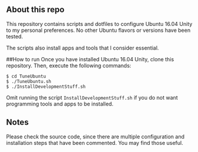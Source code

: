 About this repo
---------------

This repository contains scripts and dotfiles to configure Ubuntu 16.04 Unity  to my personal preferences.  No other Ubuntu flavors or versions have been tested.

The scripts also install apps and tools that I consider essential.

##How to run
Once you have installed Ubuntu 16.04 Unity, clone this repository. 
Then, execute the following commands:
```
$ cd TuneUbuntu
$ ./TuneUbuntu.sh
$ ./InstallDevelopmentStuff.sh
```
Omit running the script ``` InstallDevelopmentStuff.sh ``` if you do not want programming tools and apps to be installed.

## Notes

Please check the source code, since there are multiple configuration and installation steps that have been commented. You may find those useful.

